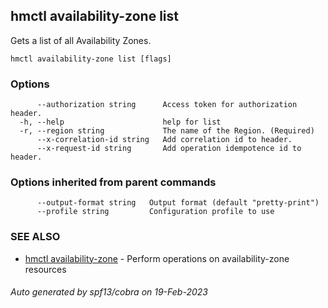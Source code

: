 ## hmctl availability-zone list

Gets a list of all Availability Zones.

```
hmctl availability-zone list [flags]
```

### Options

```
      --authorization string      Access token for authorization header.
  -h, --help                      help for list
  -r, --region string             The name of the Region. (Required)
      --x-correlation-id string   Add correlation id to header.
      --x-request-id string       Add operation idempotence id to header.
```

### Options inherited from parent commands

```
      --output-format string   Output format (default "pretty-print")
      --profile string         Configuration profile to use
```

### SEE ALSO

* [hmctl availability-zone](hmctl_availability-zone.md)	 - Perform operations on availability-zone resources

###### Auto generated by spf13/cobra on 19-Feb-2023
